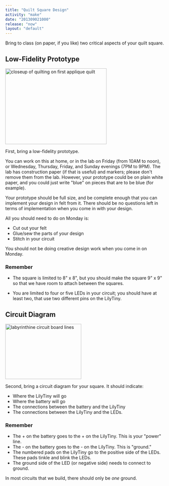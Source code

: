 ```yaml
---
title: "Quilt Square Design"
activity: "make"
date: "201309021000"
release: "now"
layout: "default"
---
```



Bring to class (on paper, if you like) two critical aspects of your quilt square.

## Low-Fidelity Prototype

<div class="pull-right">
<a href="http://www.flickr.com/photos/scientificquilter/7834325812/" title="closeup of quilting on first applique quilt by Scientific Quilter, on Flickr"><img src="http://farm8.staticflickr.com/7106/7834325812_e1985049c9_n.jpg" width="320" height="240" alt="closeup of quilting on first applique quilt"></a>
</div>

First, bring a low-fidelity prototype. 

You can work on this at home, or in the lab on Friday (from 10AM to noon), or Wednesday, Thursday, Friday, and Sunday evenings (7PM to 9PM). The lab has construction paper (if that is useful) and markers; please don't remove them from the lab. However, your prototype could be on plain white paper, and you could just write "blue" on pieces that are to be blue (for example).

Your prototype should be full size, and be complete enough that you can implement your design in felt from it. There should be no questions left in terms of implementation when you come in with your design. 

All you should need to do on Monday is:

* Cut out your felt
* Glue/sew the parts of your design
* Stitch in your circuit

You should not be doing creative design work when you come in on Monday.

### Remember

* The square is limited to 8" x 8", but you should make the square 9" x 9" so that we have room to attach between the squares.

* You are limited to four or five LEDs in your circuit; you should have at least two, that use two different pins on the LilyTiny.

## Circuit Diagram

<div class="pull-right">
<a href="http://www.flickr.com/photos/hinkelstone/2435823037/" title="labyrinthine circuit board lines by quapan, on Flickr"><img src="http://farm3.staticflickr.com/2093/2435823037_2f67cc65b1_m.jpg" width="240" height="175" alt="labyrinthine circuit board lines"></a>
</div>

Second, bring a circuit diagram for your square. It should indicate:

* Where the LilyTiny will go
* Where the battery will go
* The connections between the battery and the LilyTiny
* The connections between the LilyTiny and the LEDs.

### Remember

* The + on the battery goes to the + on the LilyTiny. This is your "power" line.
* The - on the battery goes to the - on the LilyTiny. This is "ground."
* The numbered pads on the LilyTiny go to the positive side of the LEDs. These pads tinkle and blink the LEDs.
* The ground side of the LED (or negative side) needs to connect to ground.

In most circuits that we build, there should only be *one* ground.
